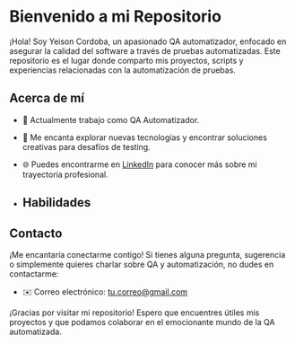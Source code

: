 # Bienvenido a mi Repositorio

¡Hola! Soy Yeison Cordoba, un apasionado QA automatizador, enfocado en asegurar la calidad del software a través de pruebas automatizadas. Este repositorio es el lugar donde comparto mis proyectos, scripts y experiencias relacionadas con la automatización de pruebas.

## Acerca de mí
- 💼 Actualmente trabajo como QA Automatizador.
- 🚀 Me encanta explorar nuevas tecnologías y encontrar soluciones creativas para desafíos de testing.
- 🌐 Puedes encontrarme en [LinkedIn](https://www.linkedin.com/in/yeison-andres-parra-cordoba-b99487206/) para conocer más sobre mi trayectoria profesional.

- ## Habilidades
  

## Contacto
¡Me encantaría conectarme contigo! Si tienes alguna pregunta, sugerencia o simplemente quieres charlar sobre QA y automatización, no dudes en contactarme:
- ✉️ Correo electrónico: [tu.correo@gmail.com](yeisoncordoba672@gmail.com)


¡Gracias por visitar mi repositorio! Espero que encuentres útiles mis proyectos y que podamos colaborar en el emocionante mundo de la QA automatizada.
